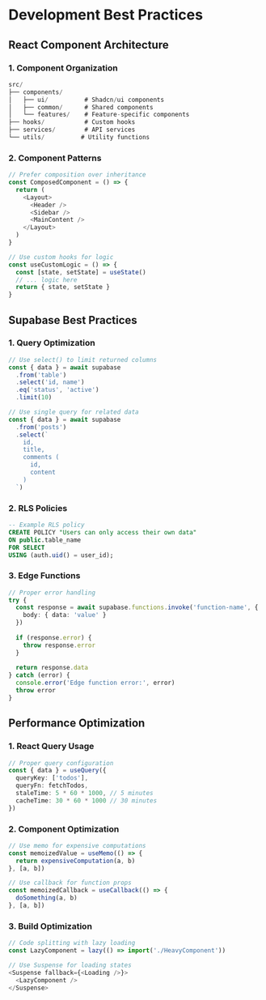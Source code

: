 
# Development Best Practices

## React Component Architecture

### 1. Component Organization
```typescript
src/
├── components/
│   ├── ui/          # Shadcn/ui components
│   ├── common/      # Shared components
│   └── features/    # Feature-specific components
├── hooks/           # Custom hooks
├── services/        # API services
└── utils/          # Utility functions
```

### 2. Component Patterns
```typescript
// Prefer composition over inheritance
const ComposedComponent = () => {
  return (
    <Layout>
      <Header />
      <Sidebar />
      <MainContent />
    </Layout>
  )
}

// Use custom hooks for logic
const useCustomLogic = () => {
  const [state, setState] = useState()
  // ... logic here
  return { state, setState }
}
```

## Supabase Best Practices

### 1. Query Optimization
```typescript
// Use select() to limit returned columns
const { data } = await supabase
  .from('table')
  .select('id, name')
  .eq('status', 'active')
  .limit(10)

// Use single query for related data
const { data } = await supabase
  .from('posts')
  .select(`
    id,
    title,
    comments (
      id,
      content
    )
  `)
```

### 2. RLS Policies
```sql
-- Example RLS policy
CREATE POLICY "Users can only access their own data"
ON public.table_name
FOR SELECT
USING (auth.uid() = user_id);
```

### 3. Edge Functions
```typescript
// Proper error handling
try {
  const response = await supabase.functions.invoke('function-name', {
    body: { data: 'value' }
  })
  
  if (response.error) {
    throw response.error
  }
  
  return response.data
} catch (error) {
  console.error('Edge function error:', error)
  throw error
}
```

## Performance Optimization

### 1. React Query Usage
```typescript
// Proper query configuration
const { data } = useQuery({
  queryKey: ['todos'],
  queryFn: fetchTodos,
  staleTime: 5 * 60 * 1000, // 5 minutes
  cacheTime: 30 * 60 * 1000 // 30 minutes
})
```

### 2. Component Optimization
```typescript
// Use memo for expensive computations
const memoizedValue = useMemo(() => {
  return expensiveComputation(a, b)
}, [a, b])

// Use callback for function props
const memoizedCallback = useCallback(() => {
  doSomething(a, b)
}, [a, b])
```

### 3. Build Optimization
```typescript
// Code splitting with lazy loading
const LazyComponent = lazy(() => import('./HeavyComponent'))

// Use Suspense for loading states
<Suspense fallback={<Loading />}>
  <LazyComponent />
</Suspense>
```

